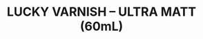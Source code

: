 ---
layout: product
title: "LUCKY  VARNISH – ULTRA MATT (60mL)"
price: "670" 
desc: "Akrilni Lak"
img_path: "/assets/img/A.MIG-2053.webp"
brand: "AMMO"
available: true
special_offer: true
new: false
soon: false
cat: "020000"
subcat: "020100"
subsubcat: "020104"
sifra: "A.MIG-2053"
popular: false
spec: false
---
